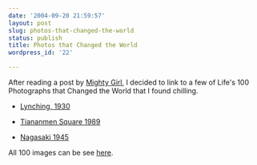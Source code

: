 ```yaml
---
date: '2004-09-20 21:59:57'
layout: post
slug: photos-that-changed-the-world
status: publish
title: Photos that Changed the World
wordpress_id: '22'

---
```


After reading a post by [Mighty Girl](http://mightygirl.net/2004_09_01_archive.html#109543370894458316), I decided to link to a few of Life's 100 Photographs that Changed the World that I found chilling.






  * [Lynching, 1930](http://www.digitaljournalist.org/issue0309/lm18.html)


  * [Tiananmen Square 1989](http://www.digitaljournalist.org/issue0309/lm25.html)


  * [Nagasaki 1945](http://www.digitaljournalist.org/issue0309/lm05.html)



All 100 images can be see [here](http://digitaljournalist.org/issue0309/lm_index.html/).
